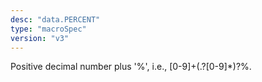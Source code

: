 ```yaml
---
desc: "data.PERCENT"
type: "macroSpec"
version: "v3"
---
```


Positive decimal number plus '%', i.e., [0-9]+(\.?[0-9]*)?\%.